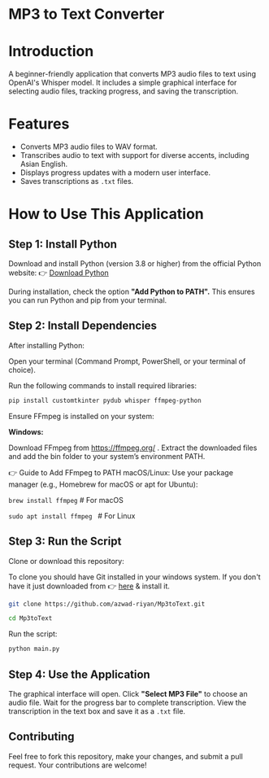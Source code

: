 
# MP3 to Text Converter



# Introduction

A beginner-friendly application that converts MP3 audio files to text using OpenAI's Whisper model. It includes a simple graphical interface for selecting audio files, tracking progress, and saving the transcription.

# Features
- Converts MP3 audio files to WAV format.
- Transcribes audio to text with support for diverse accents, including Asian English.
- Displays progress updates with a modern user interface.
- Saves transcriptions as `.txt` files.




# How to Use This Application
## Step 1: Install Python
Download and install Python (version 3.8 or higher) from the official Python website:
👉 [Download Python](https://www.python.org/downloads/windows/)

During installation, check the option **"Add Python to PATH".**
This ensures you can run Python and pip from your terminal.
## Step 2: Install Dependencies
After installing Python:

Open your terminal (Command Prompt, PowerShell, or your terminal of choice).

Run the following commands to install required libraries:

```bash
pip install customtkinter pydub whisper ffmpeg-python 
```
Ensure FFmpeg is installed on your system:

**Windows:**

Download FFmpeg from https://ffmpeg.org/ .
Extract the downloaded files and add the bin folder to your system’s environment PATH.

👉 Guide to Add FFmpeg to PATH macOS/Linux: 
Use your package manager (e.g., Homebrew for macOS or apt for Ubuntu):

`brew install ffmpeg`    # For macOS

`sudo apt install ffmpeg `   # For Linux

## Step 3: Run the Script
Clone or download this repository:

To clone you should have Git installed in your windows system. 
If you don't have it just downloaded from  👉 [here](https://git-scm.com/downloads/win) & install it. 

```bash
git clone https://github.com/azwad-riyan/Mp3toText.git
```

```bash
cd Mp3toText
```
Run the script:

```bash
python main.py
```
## Step 4: Use the Application
The graphical interface will open.
Click **"Select MP3 File"** to choose an audio file.
Wait for the progress bar to complete transcription.
View the transcription in the text box and save it as a `.txt` file.
## Contributing

Feel free to fork this repository, make your changes, and submit a pull request. Your contributions are welcome!

